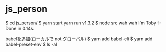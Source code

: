 # js_person

$ cd js_person/
$ yarn start
yarn run v1.3.2
$ node src
wah wah I'm Toby
✨  Done in 0.14s.


 babelを追加(ローカルで not グローバル)
$ yarn add babel-cli
$ yarn add babel-preset-env
$ ls -al
